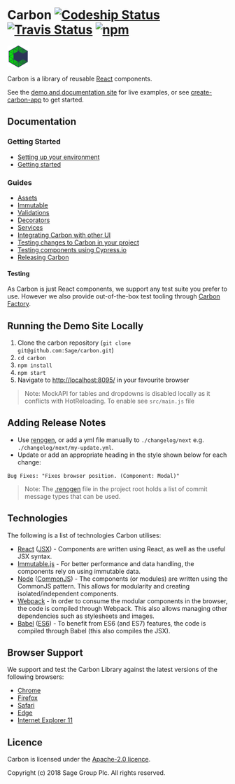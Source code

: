 # Carbon [![Codeship Status](https://img.shields.io/codeship/dd2c7bd0-6c4e-0133-1f77-72bb5571e5ad/master.svg)](https://app.codeship.com/projects/115478) [![Travis Status](https://travis-ci.org/Sage/carbon.svg?branch=master)](https://travis-ci.org/Sage/carbon) [![npm](https://img.shields.io/npm/v/carbon-react.svg)](https://www.npmjs.com/package/carbon-react)

<img src="https://raw.githubusercontent.com/Sage/carbon/master/logo/carbon-logo.png" width="50">

Carbon is a library of reusable [React](https://facebook.github.io/react/) components.

See the [demo and documentation site](https://carbon.sage.com/) for live examples, or see [create-carbon-app](https://github.com/sage/create-carbon-app) to get started.

## Documentation

### Getting Started

* [Setting up your environment](docs/guides/setting-up-your-environment.md)
* [Getting started](docs/guides/getting-started.md)

### Guides

* [Assets](docs/guides/assets.md)
* [Immutable](docs/guides/immutable.md)
* [Validations](docs/guides/validations.md)
* [Decorators](docs/guides/decorators.md)
* [Services](docs/guides/services.md)
* [Integrating Carbon with other UI](docs/guides/integrating-with-other-ui.md)
* [Testing changes to Carbon in your project](docs/guides/installing-unreleased-changes.md)
* [Testing components using Cypress.io](cypress/README.md)
* [Releasing Carbon](docs/guides/releasing.md)

#### Testing

As Carbon is just React components, we support any test suite you prefer to use. However we also provide out-of-the-box test tooling through [Carbon Factory](https://github.com/sage/carbon-factory).

## Running the Demo Site Locally

  1. Clone the carbon repository (`git clone git@github.com:Sage/carbon.git`)
  2. `cd carbon`
  3. `npm install`
  4. `npm start`
  5. Navigate to [http://localhost:8095/](http://localhost:8095/) in your favourite browser

> Note: MockAPI for tables and dropdowns is disabled locally as it conflicts with HotReloading. To enable see `src/main.js` file

## Adding Release Notes

* Use [renogen](https://github.com/DDAZZA/renogen), or add a yml file manually to `./changelog/next` e.g. `./changelog/next/my-update.yml`.
* Update or add an appropriate heading in the style shown below for each change:
```
Bug Fixes: "Fixes browser position. (Component: Modal)"
```
> Note: The [.renogen](.renogen) file in the project root holds a list of commit message types that can be used.

## Technologies

The following is a list of technologies Carbon utilises:

* [React](http://facebook.github.io/react/) ([JSX](https://facebook.github.io/jsx/)) - Components are written using React, as well as the useful JSX syntax.
* [Immutable.js](https://facebook.github.io/immutable-js/) - For better performance and data handling, the components rely on using immutable data.
* [Node](https://nodejs.org/) ([CommonJS](https://nodejs.org/docs/latest/api/modules.html)) - The components (or modules) are written using the CommonJS pattern. This allows for modularity and creating isolated/independent components.
* [Webpack](https://webpack.js.org/) - In order to consume the modular components in the browser, the code is compiled through Webpack. This also allows managing other dependencies such as stylesheets and images.
* [Babel](https://babeljs.io/) ([ES6](https://github.com/lukehoban/es6features)) - To benefit from ES6 (and ES7) features, the code is compiled through Babel (this also compiles the JSX).

## Browser Support

We support and test the Carbon Library against the latest versions of the following browsers:

* [Chrome](https://www.google.com/chrome/)
* [Firefox](https://www.mozilla.org/firefox/)
* [Safari](https://www.apple.com/safari/)
* [Edge](https://www.microsoft.com/windows/microsoft-edge)
* [Internet Explorer 11](https://www.microsoft.com/en-gb/download/internet-explorer-11-for-windows-7-details.aspx)

## Licence

Carbon is licensed under the [Apache-2.0 licence](https://github.com/Sage/carbon/blob/master/LICENSE).

Copyright (c) 2018 Sage Group Plc. All rights reserved.

